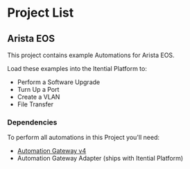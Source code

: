 # Project List

## Arista EOS

This project contains example Automations for Arista EOS.

Load these examples into the Itential Platform to:

- Perform a Software Upgrade
- Turn Up a Port
- Create a VLAN
- File Transfer

### Dependencies
To perform all automations in this Project you'll need:
- [Automation Gateway v4](https://www.itential.com/automation-gateway/)
- Automation Gateway Adapter (ships with Itential Platform)


